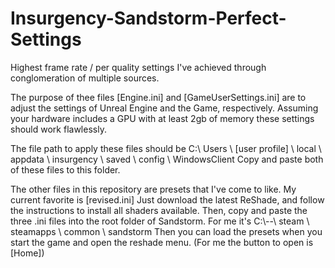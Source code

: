 # Insurgency-Sandstorm-Perfect-Settings
Highest frame rate / per quality settings I've achieved through conglomeration of multiple sources.

The purpose of thee files [Engine.ini] and [GameUserSettings.ini] are to adjust the settings of Unreal Engine and the Game, respectively.
Assuming your hardware includes a GPU with at least 2gb of memory these settings should work flawlessly. 

The file path to apply these files should be C:\ Users \ [user profile] \ local \ appdata \ insurgency \ saved \ config \ WindowsClient
Copy and paste both of these files to this folder.

The other files in this repository are presets that I've come to like. My current favorite is [revised.ini]
Just download the latest ReShade, and follow the instructions to install all shaders available.
Then, copy and paste the three .ini files into the root folder of Sandstorm.
For me it's C:\\--\ steam \ steamapps \ common \ sandstorm
Then you can load the presets when you start the game and open the reshade menu. (For me the button to open is [Home])
